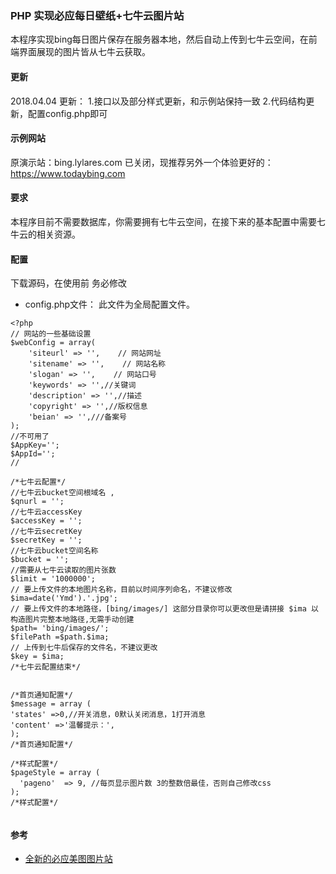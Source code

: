 ### PHP 实现必应每日壁纸+七牛云图片站
本程序实现bing每日图片保存在服务器本地，然后自动上传到七牛云空间，在前端界面展现的图片皆从七牛云获取。
#### 更新
2018.04.04 更新：
1.接口以及部分样式更新，和示例站保持一致
2.代码结构更新，配置config.php即可

#### 示例网站
原演示站：bing.lylares.com 已关闭，现推荐另外一个体验更好的：
https://www.todaybing.com

#### 要求
本程序目前不需要数据库，你需要拥有七牛云空间，在接下来的基本配置中需要七牛云的相关资源。

#### 配置
下载源码，在使用前 务必修改
- config.php文件：
此文件为全局配置文件。

```
<?php
// 网站的一些基础设置
$webConfig = array(
    'siteurl' => '',    // 网站网址
    'sitename' => '',    // 网站名称
    'slogan' => '',    // 网站口号 
    'keywords' => '',//关键词
    'description' => '',//描述
	'copyright' => '',//版权信息
	'beian' => '',///备案号
);
//不可用了
$AppKey='';
$AppId='';
//

/*七牛云配置*/
//七牛云bucket空间根域名 ,
$qnurl = '';
//七牛云accessKey 
$accessKey = '';
//七牛云secretKey
$secretKey = '';
//七牛云bucket空间名称
$bucket = '';
//需要从七牛云读取的图片张数
$limit = '1000000';
// 要上传文件的本地图片名称，目前以时间序列命名，不建议修改
$ima=date('Ymd').'.jpg';
// 要上传文件的本地路径，[bing/images/] 这部分目录你可以更改但是请拼接 $ima 以构造图片完整本地路径,无需手动创建
$path= 'bing/images/';
$filePath =$path.$ima; 
// 上传到七牛后保存的文件名，不建议更改
$key = $ima;
/*七牛云配置结束*/


/*首页通知配置*/
$message = array (
'states' =>0,//开关消息，0默认关闭消息，1打开消息
'content' =>'温馨提示：',
);
/*首页通知配置*/

/*样式配置*/
$pageStyle = array (
  'pageno'  => 9, //每页显示图片数 3的整数倍最佳，否则自己修改css
);
/*样式配置*/


```
#### 参考

- [全新的必应美图图片站](https://www.lylares.com/the-new-site-of-bing-everyday-gallery.html)

